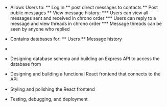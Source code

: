 <!-- Messaging Server -->
* Allows Users to:
** Log in
** post direct messages to contacts
** Post public messages
** View message history: 
*** Users can view all messages sent and received in chrono order
*** Users can reply to a message and view threads in chrono order
*** Message threads can be seen by anyone who replied
* Contains databases for:
** Users
** Message history
*

* Designing database schema and building an Express API to access the database from
* Designing and building a functional React frontend that connects to the API
* Styling and polishing the React frontend
* Testing, debugging, and deployment